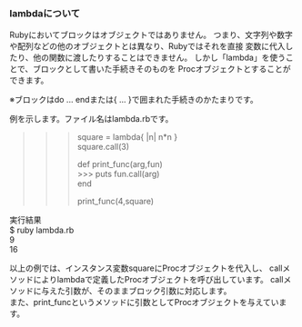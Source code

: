 ﻿### lambdaについて
Rubyにおいてブロックはオブジェクトではありません。
つまり、文字列や数字や配列などの他のオブジェクトとは異なり、Rubyではそれを直接
変数に代入したり、他の関数に渡したりすることはできません。
しかし「lambda」を使うことで、ブロックとして書いた手続きそのものを
Procオブジェクトとすることができます。

※ブロックはdo ... endまたは{ ... }で囲まれた手続きのかたまりです。

例を示します。ファイル名はlambda.rbです。

>>> square = lambda{ |n| n*n }  
>>> square.call(3)
>>> 
>>> def print_func(arg,fun)    
    >>>	 puts  fun.call(arg)  
>>> end
>>>
>>> print_func(4,square)

実行結果  
$ ruby lambda.rb  
9  
16

以上の例では、インスタンス変数squareにProcオブジェクトを代入し、
callメソッドによりlambdaで定義したProcオブジェクトを呼び出しています。
callメソッドに与えた引数が、そのままブロック引数に対応します。  
また、print_funcというメソッドに引数としてProcオブジェクトを与えています。